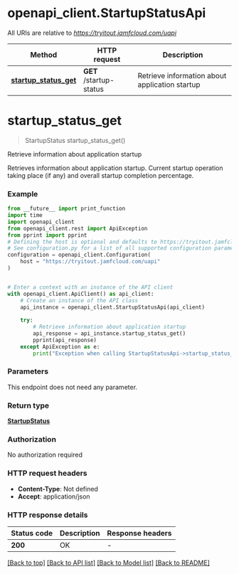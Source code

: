 # openapi_client.StartupStatusApi

All URIs are relative to *https://tryitout.jamfcloud.com/uapi*

Method | HTTP request | Description
------------- | ------------- | -------------
[**startup_status_get**](StartupStatusApi.md#startup_status_get) | **GET** /startup-status | Retrieve information about application startup 


# **startup_status_get**
> StartupStatus startup_status_get()

Retrieve information about application startup 

Retrieves information about application startup. Current startup operation taking place (if any) and overall startup completion percentage.

### Example

```python
from __future__ import print_function
import time
import openapi_client
from openapi_client.rest import ApiException
from pprint import pprint
# Defining the host is optional and defaults to https://tryitout.jamfcloud.com/uapi
# See configuration.py for a list of all supported configuration parameters.
configuration = openapi_client.Configuration(
    host = "https://tryitout.jamfcloud.com/uapi"
)


# Enter a context with an instance of the API client
with openapi_client.ApiClient() as api_client:
    # Create an instance of the API class
    api_instance = openapi_client.StartupStatusApi(api_client)
    
    try:
        # Retrieve information about application startup 
        api_response = api_instance.startup_status_get()
        pprint(api_response)
    except ApiException as e:
        print("Exception when calling StartupStatusApi->startup_status_get: %s\n" % e)
```

### Parameters
This endpoint does not need any parameter.

### Return type

[**StartupStatus**](StartupStatus.md)

### Authorization

No authorization required

### HTTP request headers

 - **Content-Type**: Not defined
 - **Accept**: application/json

### HTTP response details
| Status code | Description | Response headers |
|-------------|-------------|------------------|
**200** | OK |  -  |

[[Back to top]](#) [[Back to API list]](../README.md#documentation-for-api-endpoints) [[Back to Model list]](../README.md#documentation-for-models) [[Back to README]](../README.md)

